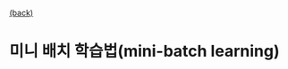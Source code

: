 [(back)](https://github.com/DoranLyong/DL_coding_master/tree/master/Self_tutorial/3_learning/MNIST_learning/3_mini-batch)

# 미니 배치 학습법(mini-batch learning)